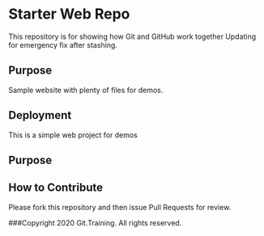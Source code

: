 # Starter Web Repo

This repository is for showing how Git and GitHub work together
Updating for emergency fix after stashing.

## Purpose

Sample website with plenty of files for demos.

## Deployment

This is a simple web project for demos

## Purpose

## How to Contribute

Please fork this repository and then issue Pull Requests for review.

###Copyright
2020 Git.Training. All rights reserved.
